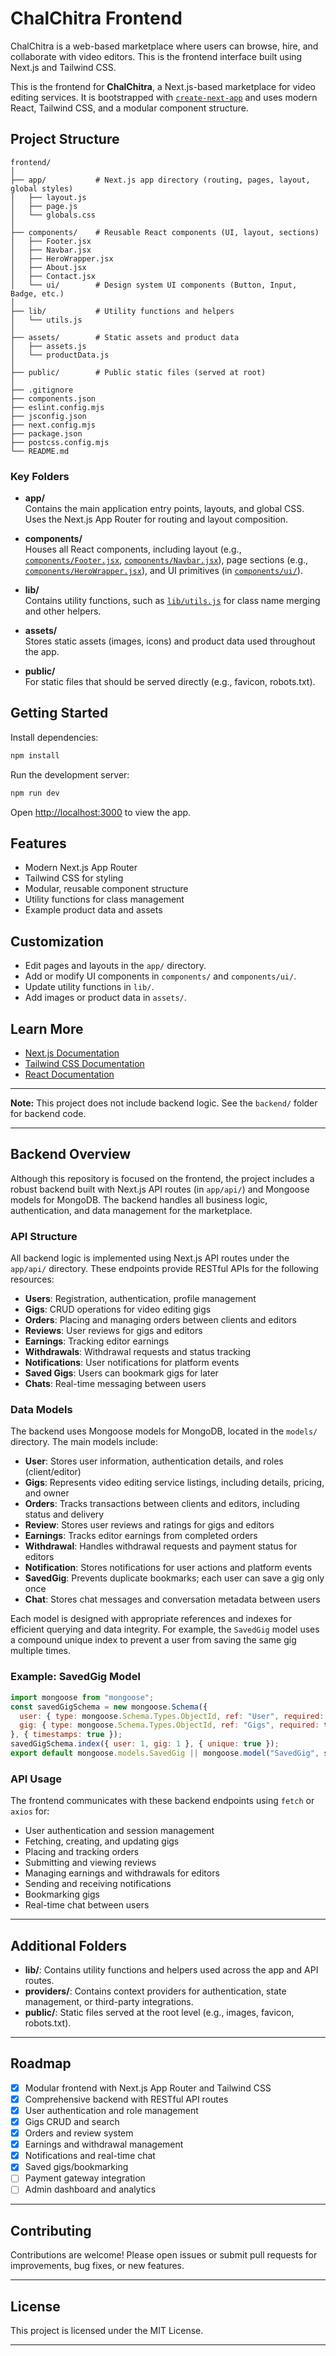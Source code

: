 # ChalChitra Frontend
ChalChitra is a web-based marketplace where users can browse, hire, and collaborate with video editors. This is the frontend interface built using Next.js and Tailwind CSS.

This is the frontend for **ChalChitra**, a Next.js-based marketplace for video editing services. It is bootstrapped with [`create-next-app`](https://github.com/vercel/next.js/tree/canary/packages/create-next-app) and uses modern React, Tailwind CSS, and a modular component structure.

## Project Structure

```
frontend/
│
├── app/           # Next.js app directory (routing, pages, layout, global styles)
│   ├── layout.js
│   ├── page.js
│   └── globals.css
│
├── components/    # Reusable React components (UI, layout, sections)
│   ├── Footer.jsx
│   ├── Navbar.jsx
│   ├── HeroWrapper.jsx
│   ├── About.jsx
│   ├── Contact.jsx
│   └── ui/        # Design system UI components (Button, Input, Badge, etc.)
│
├── lib/           # Utility functions and helpers
│   └── utils.js
│
├── assets/        # Static assets and product data
│   ├── assets.js
│   └── productData.js
│
├── public/        # Public static files (served at root)
│
├── .gitignore
├── components.json
├── eslint.config.mjs
├── jsconfig.json
├── next.config.mjs
├── package.json
├── postcss.config.mjs
└── README.md
```

### Key Folders

- **app/**  
  Contains the main application entry points, layouts, and global CSS. Uses the Next.js App Router for routing and layout composition.

- **components/**  
  Houses all React components, including layout (e.g., [`components/Footer.jsx`](components/Footer.jsx), [`components/Navbar.jsx`](components/Navbar.jsx)), page sections (e.g., [`components/HeroWrapper.jsx`](components/HeroWrapper.jsx)), and UI primitives (in [`components/ui/`](components/ui/)).

- **lib/**  
  Contains utility functions, such as [`lib/utils.js`](lib/utils.js) for class name merging and other helpers.

- **assets/**  
  Stores static assets (images, icons) and product data used throughout the app.

- **public/**  
  For static files that should be served directly (e.g., favicon, robots.txt).

## Getting Started

Install dependencies:

```bash
npm install
```

Run the development server:

```bash
npm run dev
```

Open [http://localhost:3000](http://localhost:3000) to view the app.

## Features

- Modern Next.js App Router
- Tailwind CSS for styling
- Modular, reusable component structure
- Utility functions for class management
- Example product data and assets

## Customization

- Edit pages and layouts in the `app/` directory.
- Add or modify UI components in `components/` and `components/ui/`.
- Update utility functions in `lib/`.
- Add images or product data in `assets/`.

## Learn More

- [Next.js Documentation](https://nextjs.org/docs)
- [Tailwind CSS Documentation](https://tailwindcss.com/docs)
- [React Documentation](https://react.dev/)

---

**Note:** This project does not include backend logic. See the `backend/` folder for backend code.

---

## Backend Overview

Although this repository is focused on the frontend, the project includes a robust backend built with Next.js API routes (in `app/api/`) and Mongoose models for MongoDB. The backend handles all business logic, authentication, and data management for the marketplace.

### API Structure

All backend logic is implemented using Next.js API routes under the `app/api/` directory. These endpoints provide RESTful APIs for the following resources:

- **Users**: Registration, authentication, profile management
- **Gigs**: CRUD operations for video editing gigs
- **Orders**: Placing and managing orders between clients and editors
- **Reviews**: User reviews for gigs and editors
- **Earnings**: Tracking editor earnings
- **Withdrawals**: Withdrawal requests and status tracking
- **Notifications**: User notifications for platform events
- **Saved Gigs**: Users can bookmark gigs for later
- **Chats**: Real-time messaging between users

### Data Models

The backend uses Mongoose models for MongoDB, located in the `models/` directory. The main models include:

- **User**: Stores user information, authentication details, and roles (client/editor)
- **Gigs**: Represents video editing service listings, including details, pricing, and owner
- **Orders**: Tracks transactions between clients and editors, including status and delivery
- **Review**: Stores user reviews and ratings for gigs and editors
- **Earnings**: Tracks editor earnings from completed orders
- **Withdrawal**: Handles withdrawal requests and payment status for editors
- **Notification**: Stores notifications for user actions and platform events
- **SavedGig**: Prevents duplicate bookmarks; each user can save a gig only once
- **Chat**: Stores chat messages and conversation metadata between users

Each model is designed with appropriate references and indexes for efficient querying and data integrity. For example, the `SavedGig` model uses a compound unique index to prevent a user from saving the same gig multiple times.

### Example: SavedGig Model

```js
import mongoose from "mongoose";
const savedGigSchema = new mongoose.Schema({
  user: { type: mongoose.Schema.Types.ObjectId, ref: "User", required: true },
  gig: { type: mongoose.Schema.Types.ObjectId, ref: "Gigs", required: true },
}, { timestamps: true });
savedGigSchema.index({ user: 1, gig: 1 }, { unique: true });
export default mongoose.models.SavedGig || mongoose.model("SavedGig", savedGigSchema);
```

### API Usage

The frontend communicates with these backend endpoints using `fetch` or `axios` for:

- User authentication and session management
- Fetching, creating, and updating gigs
- Placing and tracking orders
- Submitting and viewing reviews
- Managing earnings and withdrawals for editors
- Sending and receiving notifications
- Bookmarking gigs
- Real-time chat between users

---

## Additional Folders

- **lib/**: Contains utility functions and helpers used across the app and API routes.
- **providers/**: Contains context providers for authentication, state management, or third-party integrations.
- **public/**: Static files served at the root level (e.g., images, favicon, robots.txt).

---

## Roadmap

- [x] Modular frontend with Next.js App Router and Tailwind CSS
- [x] Comprehensive backend with RESTful API routes
- [x] User authentication and role management
- [x] Gigs CRUD and search
- [x] Orders and review system
- [x] Earnings and withdrawal management
- [x] Notifications and real-time chat
- [x] Saved gigs/bookmarking
- [ ] Payment gateway integration
- [ ] Admin dashboard and analytics

---

## Contributing

Contributions are welcome! Please open issues or submit pull requests for improvements, bug fixes, or new features.

---

## License

This project is licensed under the MIT License.

---